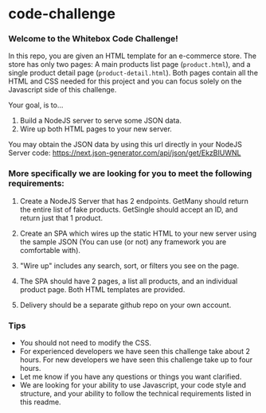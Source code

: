 # code-challenge

### Welcome to the Whitebox Code Challenge!

In this repo, you are given an HTML template for an e-commerce store. The store has only two pages: A main products list page (`product.html`), and a single product detail page (`product-detail.html`). Both pages contain all the HTML and CSS needed for this project and you can focus solely on the Javascript side of this challenge.

Your goal, is to...

1. Build a NodeJS server to serve some JSON data.
2. Wire up both HTML pages to your new server.

You may obtain the JSON data by using this url directly in your NodeJS Server code:
https://next.json-generator.com/api/json/get/EkzBIUWNL

### More specifically we are looking for you to meet the following requirements:

1. Create a NodeJS Server that has 2 endpoints. GetMany should return the entire list of fake products. GetSingle should accept an ID, and return just that 1 product.

2. Create an SPA which wires up the static HTML to your new server using the sample JSON (You can use (or not) any framework you are comfortable with).

3. "Wire up" includes any search, sort, or filters you see on the page.

4. The SPA should have 2 pages, a list all products, and an individual product page. Both HTML templates are provided.

5. Delivery should be a separate github repo on your own account.

### Tips
- You should not need to modify the CSS.
- For experienced developers we have seen this challenge take about 2 hours. For new developers we have seen this challenge take up to four hours.
- Let me know if you have any questions or things you want clarified.
- We are looking for your ability to use Javascript, your code style and structure, and your ability to follow the technical requirements listed in this readme.
